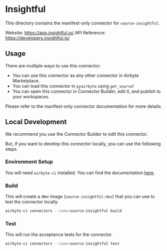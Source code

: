 # Insightful
This directory contains the manifest-only connector for `source-insightful`.

Website: https://app.insightful.io/
API Reference: https://developers.insightful.io/

## Usage
There are multiple ways to use this connector:
- You can use this connector as any other connector in Airbyte Marketplace.
- You can load this connector in `pyairbyte` using `get_source`!
- You can open this connector in Connector Builder, edit it, and publish to your workspaces.

Please refer to the manifest-only connector documentation for more details.

## Local Development
We recommend you use the Connector Builder to edit this connector.

But, if you want to develop this connector locally, you can use the following steps.

### Environment Setup
You will need `airbyte-ci` installed. You can find the documentation [here](airbyte-ci).

### Build
This will create a dev image (`source-insightful:dev`) that you can use to test the connector locally.
```bash
airbyte-ci connectors --name=source-insightful build
```

### Test
This will run the acceptance tests for the connector.
```bash
airbyte-ci connectors --name=source-insightful test
```

